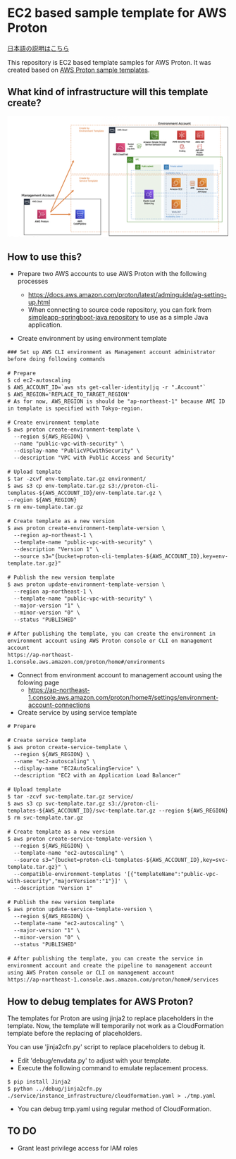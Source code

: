 # EC2 based sample template for AWS Proton

[日本語の説明はこちら](./README.ja.md)

This repository is EC2 based template samples for AWS Proton. It was created based on [AWS Proton sample templates](https://github.com/aws-samples/aws-proton-sample-templates).

## What kind of infrastructure will this template create?

![diagram](./docs/diagram.png)

## How to use this?

- Prepare two AWS accounts to use AWS Proton with the following processes

  - https://docs.aws.amazon.com/proton/latest/adminguide/ag-setting-up.html
  - When connecting to source code repository, you can fork from [simpleapp-springboot-java repository](https://github.com/yaggytter/simpleapp-springboot-java) to use as a simple Java application.

- Create environment by using environment template

```
### Set up AWS CLI environment as Management account administrator before doing following commands

# Prepare
$ cd ec2-autoscaling
$ AWS_ACCOUNT_ID=`aws sts get-caller-identity|jq -r ".Account"`
$ AWS_REGION='REPLACE_TO_TARGET_REGION'
# As for now, AWS_REGION is should be "ap-northeast-1" because AMI ID in template is specified with Tokyo-region.

# Create environment template
$ aws proton create-environment-template \
  --region ${AWS_REGION} \
  --name "public-vpc-with-security" \
  --display-name "PublicVPCwithSecurity" \
  --description "VPC with Public Access and Security"

# Upload template
$ tar -zcvf env-template.tar.gz environment/
$ aws s3 cp env-template.tar.gz s3://proton-cli-templates-${AWS_ACCOUNT_ID}/env-template.tar.gz \
--region ${AWS_REGION}
$ rm env-template.tar.gz

# Create template as a new version
$ aws proton create-environment-template-version \
  --region ap-northeast-1 \
  --template-name "public-vpc-with-security" \
  --description "Version 1" \
  --source s3="{bucket=proton-cli-templates-${AWS_ACCOUNT_ID},key=env-template.tar.gz}"

# Publish the new version template
$ aws proton update-environment-template-version \
  --region ap-northeast-1 \
  --template-name "public-vpc-with-security" \
  --major-version "1" \
  --minor-version "0" \
  --status "PUBLISHED"

# After publishing the template, you can create the environment in environment account using AWS Proton console or CLI on management account
https://ap-northeast-1.console.aws.amazon.com/proton/home#/environments

```

- Connect from environment account to management account using the folowing page
  - https://ap-northeast-1.console.aws.amazon.com/proton/home#/settings/environment-account-connections
- Create service by using service template

```
# Prepare

# Create service template
$ aws proton create-service-template \
  --region ${AWS_REGION} \
  --name "ec2-autoscaling" \
  --display-name "EC2AutoScalingService" \
  --description "EC2 with an Application Load Balancer"

# Upload template
$ tar -zcvf svc-template.tar.gz service/
$ aws s3 cp svc-template.tar.gz s3://proton-cli-templates-${AWS_ACCOUNT_ID}/svc-template.tar.gz --region ${AWS_REGION}
$ rm svc-template.tar.gz

# Create template as a new version
$ aws proton create-service-template-version \
  --region ${AWS_REGION} \
  --template-name "ec2-autoscaling" \
  --source s3="{bucket=proton-cli-templates-${AWS_ACCOUNT_ID},key=svc-template.tar.gz}" \
  --compatible-environment-templates '[{"templateName":"public-vpc-with-security","majorVersion":"1"}]' \
  --description "Version 1"

# Publish the new version template
$ aws proton update-service-template-version \
  --region ${AWS_REGION} \
  --template-name "ec2-autoscaling" \
  --major-version "1" \
  --minor-version "0" \
  --status "PUBLISHED"

# After publishing the template, you can create the service in environment account and create the pipeline to management account using AWS Proton console or CLI on management account
https://ap-northeast-1.console.aws.amazon.com/proton/home#/services

```

## How to debug templates for AWS Proton?

The templates for Proton are using jinja2 to replace placeholders in the template. Now, the template will temporarily not work as a CloudFormation template before the replacing of placeholders.

You can use 'jinja2cfn.py' script to replace placeholders to debug it.

- Edit 'debug/envdata.py' to adjust with your template.
- Execute the following command to emulate replacement process.

```
$ pip install Jinja2
$ python ../debug/jinja2cfn.py ./service/instance_infrastructure/cloudformation.yaml > ./tmp.yaml
```

- You can debug tmp.yaml using regular method of CloudFormation.

## TO DO

- Grant least privilege access for IAM roles
